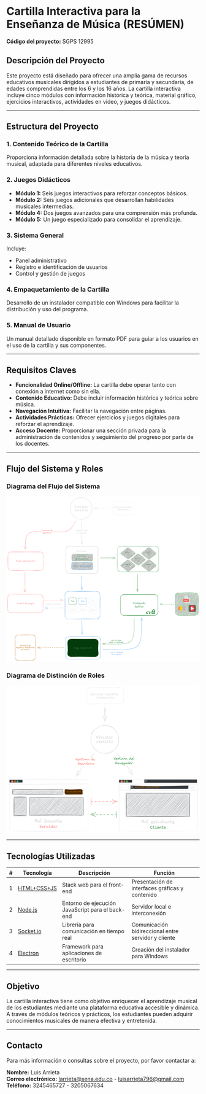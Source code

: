 # Cartilla Interactiva para la Enseñanza de Música (RESÚMEN)

**Código del proyecto:** SGPS 12995

## Descripción del Proyecto

Este proyecto está diseñado para ofrecer una amplia gama de recursos educativos musicales dirigidos a estudiantes de primaria y secundaria, de edades comprendidas entre los 6 y los 16 años. La cartilla interactiva incluye cinco módulos con información histórica y teórica, material gráfico, ejercicios interactivos, actividades en video, y juegos didácticos.

---

## Estructura del Proyecto

### 1. Contenido Teórico de la Cartilla

Proporciona información detallada sobre la historia de la música y teoría musical, adaptada para diferentes niveles educativos.

### 2. Juegos Didácticos

- **Módulo 1:** Seis juegos interactivos para reforzar conceptos básicos.
- **Módulo 2:** Seis juegos adicionales que desarrollan habilidades musicales intermedias.
- **Módulo 4:** Dos juegos avanzados para una comprensión más profunda.
- **Módulo 5:** Un juego especializado para consolidar el aprendizaje.

### 3. Sistema General

Incluye:

- Panel administrativo
- Registro e identificación de usuarios
- Control y gestión de juegos

### 4. Empaquetamiento de la Cartilla

Desarrollo de un instalador compatible con Windows para facilitar la distribución y uso del programa.

### 5. Manual de Usuario

Un manual detallado disponible en formato PDF para guiar a los usuarios en el uso de la cartilla y sus componentes.

---

## Requisitos Claves

- **Funcionalidad Online/Offline:** La cartilla debe operar tanto con conexión a internet como sin ella.
- **Contenido Educativo:** Debe incluir información histórica y teórica sobre música.
- **Navegación Intuitiva:** Facilitar la navegación entre páginas.
- **Actividades Prácticas:** Ofrecer ejercicios y juegos digitales para reforzar el aprendizaje.
- **Acceso Docente:** Proporcionar una sección privada para la administración de contenidos y seguimiento del progreso por parte de los docentes.

---

## Flujo del Sistema y Roles

### Diagrama del Flujo del Sistema

![Diagrama del flujo del sistema](./assets/system-flow.png)

### Diagrama de Distinción de Roles

![Diagrama de distinción de roles](./assets/role-distintion.png)

---

## Tecnologías Utilizadas

| # | Tecnología | Descripción | Función |
|---|------------|-------------|---------|
| 1 | [HTML+CSS+JS](https://developer.mozilla.org/es/docs/Learn/HTML) | Stack web para el front-end | Presentación de interfaces gráficas y contenido |
| 2 | [Node.js](https://nodejs.org/) | Entorno de ejecución JavaScript para el back-end | Servidor local e interconexión |
| 3 | [Socket.io](https://socket.io/) | Librería para comunicación en tiempo real | Comunicación bidireccional entre servidor y cliente |
| 4 | [Electron](https://www.electronjs.org/) | Framework para aplicaciones de escritorio | Creación del instalador para Windows |

---

## Objetivo

La cartilla interactiva tiene como objetivo enriquecer el aprendizaje musical de los estudiantes mediante una plataforma educativa accesible y dinámica. A través de módulos teóricos y prácticos, los estudiantes pueden adquirir conocimientos musicales de manera efectiva y entretenida.

---

## Contacto

Para más información o consultas sobre el proyecto, por favor contactar a:

**Nombre:** Luis Arrieta  
**Correo electrónico:** <larrieta@sena.edu.co> - <luisarrieta796@gmail.com>  
**Teléfono:** 3245465727 - 3205067634
